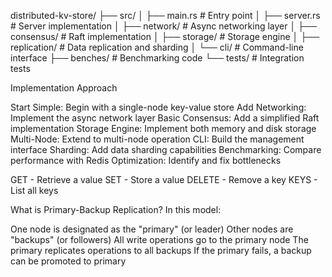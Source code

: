 distributed-kv-store/
├── src/
│   ├── main.rs           # Entry point
│   ├── server.rs         # Server implementation
│   ├── network/          # Async networking layer
│   ├── consensus/        # Raft implementation
│   ├── storage/          # Storage engine
│   ├── replication/      # Data replication and sharding
│   └── cli/              # Command-line interface
├── benches/              # Benchmarking code
└── tests/                # Integration tests



Implementation Approach

Start Simple: Begin with a single-node key-value store
Add Networking: Implement the async network layer
Basic Consensus: Add a simplified Raft implementation
Storage Engine: Implement both memory and disk storage
Multi-Node: Extend to multi-node operation
CLI: Build the management interface
Sharding: Add data sharding capabilities
Benchmarking: Compare performance with Redis
Optimization: Identify and fix bottlenecks





GET <key>            - Retrieve a value
SET <key> <value>    - Store a value
DELETE <key>         - Remove a key
KEYS                 - List all keys


What is Primary-Backup Replication?
In this model:

One node is designated as the "primary" (or leader)
Other nodes are "backups" (or followers)
All write operations go to the primary node
The primary replicates operations to all backups
If the primary fails, a backup can be promoted to primary